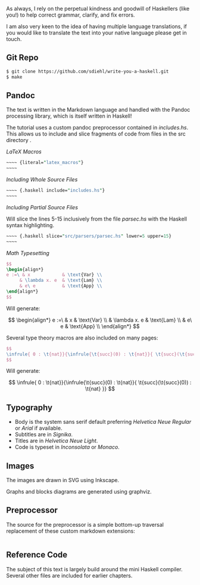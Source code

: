 As always, I rely on the perpetual kindness and goodwill of Haskellers (like
you!) to help correct grammar, clarify, and fix errors.

I am also very keen to the idea of having multiple language translations, if you
would like to translate the text into your native language please get in touch.

Git Repo
--------

```bash
$ git clone https://github.com/sdiehl/write-you-a-haskell.git
$ make
```

Pandoc
------

The text is written in the Markdown language and handled with the Pandoc
processing library, which is itself written in Haskell!

The tutorial uses a custom pandoc preprocessor contained in *includes.hs*.  This
allows us to include and slice fragments of code from files in the src directory
.

*LaTeX Macros*

```perl
~~~~ {literal="latex_macros"}
~~~~
```

*Including Whole Source Files*

```perl
~~~~ {.haskell include="includes.hs"}
~~~~
```

*Including Partial Source Files*

Will slice the lines 5-15 inclusively from the file *parsec.hs* with the Haskell
syntax highlighting.

```perl
~~~~ {.haskell slice="src/parsers/parsec.hs" lower=5 upper=15}
~~~~
```

*Math Typesetting*

```latex
$$
\begin{align*}
e :=\ & x            & \text{Var} \\ 
     & \lambda x. e  & \text{Lam} \\ 
     & e\ e          & \text{App} \\
\end{align*}
$$
```

Will generate:

$$
\begin{align*}
e :=\ & x            & \text{Var} \\ 
     & \lambda x. e  & \text{Lam} \\ 
     & e\ e          & \text{App} \\
\end{align*}
$$

Several type theory macros are also included on many pages:

```latex
$$
\infrule{ 0 : \t{nat}}{\infrule{\t{succ}(0) : \t{nat}}{ \t{succ}(\t{succ}(0)) : \t{nat} }}
$$
```

Will generate:

$$
\infrule{ 0 : \t{nat}}{\infrule{\t{succ}(0) : \t{nat}}{ \t{succ}(\t{succ}(0)) : \t{nat} }}
$$

Typography
----------

* Body is the system sans serif default preferring *Helvetica Neue Regular* or
  *Arial* if available.
* Subtitles are in *Signika*.
* Titles are in *Helvetica Neue Light*.
* Code is typeset in *Inconsolata* or *Monaco*.

Images
------

The images are drawn in SVG using Inkscape.

Graphs and blocks diagrams are generated using graphviz.

Preprocessor
------------

The source for the preprocessor is a simple bottom-up traversal replacement of
these custom markdown extensions:

~~~~ {.haskell include="includes.hs"}
~~~~

Reference Code
--------------

The subject of this text is largely build around the mini Haskell compiler.
Several other files are included for earlier chapters.
